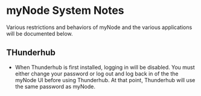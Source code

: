 # myNode System Notes

Various restrictions and behaviors of myNode and the various applications will be documented below.

## THunderhub

- When Thunderhub is first installed, logging in will be disabled. You must either change your password or log out and log back in of the the myNode UI before using Thunderhub. At that point, Thunderhub will use the same password as myNode.